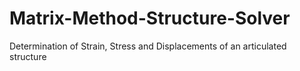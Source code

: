 # Matrix-Method-Structure-Solver
Determination of Strain, Stress and Displacements of an articulated structure
